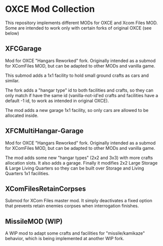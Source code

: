 # OXCE Mod Collection

This repository implements different MODs for OXCE and Xcom Files MOD. Some are intended to work only with certain forks of original OXCE (see below)

## XFCGarage
Mod for OXCE "Hangars Reworked" fork. Originally intended as a submod for XComFiles MOD, but can be adapted to other MODs and vanilla game.

This submod adds a 1x1 facility to hold small ground crafts as cars and similar. 

The fork adds a "hangar type" id to both facilities and crafts, so they can only match if have the same id (vanilla-not-id'ed crafts and facilities have
a default -1 id, to work as intended in original OXCE).

The mod adds a new garage 1x1 facility, so only cars are allowed to be allocated inside.

## XFCMultiHangar-Garage

Mod for OXCE "Hangars Reworked" fork. Originally intended as a submod for XComFiles MOD, but can be adapted to other MODs and vanilla game.

The mod adds some new "hangar types" (2x2 and 3x3) with more crafts allocation slots. It also adds a garage.
Finally it modifies 2x2 Large Storage & Large Living Quarters so they can be built over Storage and Living Quarters 1x1 facilities.

## XComFilesRetainCorpses
Submod for XCom Files master mod. It simply deactivates a fixed option that prevents retain enemies corpses when interrogation finishes.

## MissileMOD (WIP)
A WIP mod to adapt some crafts and facilities for "missile/kamikaze" behavior, which is being implemented at another WIP fork.
